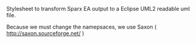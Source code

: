 Stylesheet to transform Sparx EA output to a Eclipse UML2 readable uml file.


Because we must change the namepsaces, we use Saxon ( http://saxon.sourceforge.net/ )
